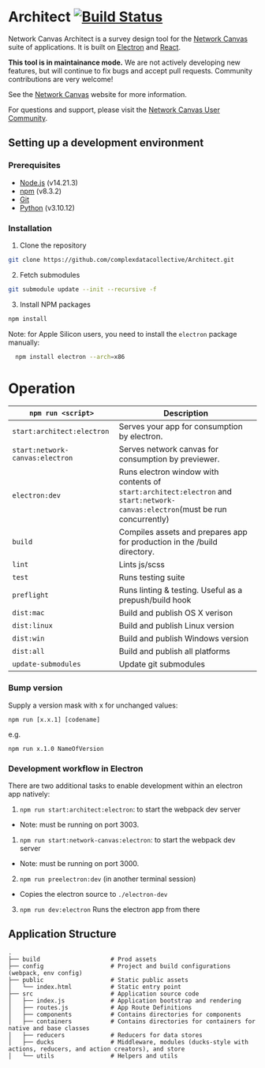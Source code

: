 # Architect [![Build Status](https://travis-ci.org/complexdatacollective/Architect.svg?branch=master)](https://travis-ci.org/complexdatacollective/Architect)

Network Canvas Architect is a survey design tool for the [Network Canvas](https://networkcanvas.com) suite of applications. It is built on [Electron](https://electronjs.org/) and [React](https://reactjs.org/).

**This tool is in maintainance mode.** We are not actively developing new features, but will continue to fix bugs and accept pull requests. Community contributions are very welcome!

See the [Network Canvas](https://networkcanvas.com) website for more information.

For questions and support, please visit the [Network Canvas User Community](https://community.networkcanvas.com/).

## Setting up a development environment

### Prerequisites

- [Node.js](https://nodejs.org/en/) (v14.21.3)
- [npm](https://www.npmjs.com/) (v8.3.2)
- [Git](https://git-scm.com/)
- [Python](https://www.python.org/) (v3.10.12)

### Installation

1. Clone the repository

```sh
git clone https://github.com/complexdatacollective/Architect.git
```

2. Fetch submodules

```sh
git submodule update --init --recursive -f
```

3. Install NPM packages

```sh
npm install
```

Note: for Apple Silicon users, you need to install the `electron` package manually:

```sh
  npm install electron --arch=x86
```

# Operation

| `npm run <script>`              | Description                                                                                                                    |
| ------------------------------- | ------------------------------------------------------------------------------------------------------------------------------ |
| `start:architect:electron`      | Serves your app for consumption by electron.                                                                                   |
| `start:network-canvas:electron` | Serves network canvas for consumption by previewer.                                                                            |
| `electron:dev`                  | Runs electron window with contents of `start:architect:electron` and `start:network-canvas:electron`(must be run concurrently) |
| `build`                         | Compiles assets and prepares app for production in the /build directory.                                                       |
| `lint`                          | Lints js/scss                                                                                                                  |
| `test`                          | Runs testing suite                                                                                                             |
| `preflight`                     | Runs linting & testing. Useful as a prepush/build hook                                                                         |
| `dist:mac`                      | Build and publish OS X verison                                                                                                 |
| `dist:linux`                    | Build and publish Linux version                                                                                                |
| `dist:win`                      | Build and publish Windows version                                                                                              |
| `dist:all`                      | Build and publish all platforms                                                                                                |
| `update-submodules`             | Update git submodules                                                                                                          |

### Bump version

Supply a version mask with x for unchanged values:

`npm run [x.x.1] [codename]`

e.g.

`npm run x.1.0 NameOfVersion`

### Development workflow in Electron

There are two additional tasks to enable development within an electron app natively:

1. `npm run start:architect:electron`: to start the webpack dev server

- Note: must be running on port 3003.

1. `npm run start:network-canvas:electron`: to start the webpack dev server

- Note: must be running on port 3000.

2. `npm run preelectron:dev` (in another terminal session)

- Copies the electron source to `./electron-dev`

3. `npm run dev:electron` Runs the electron app from there

## Application Structure

```
.
├── build                    # Prod assets
├── config                   # Project and build configurations (webpack, env config)
├── public                   # Static public assets
│   └── index.html           # Static entry point
├── src                      # Application source code
│   ├── index.js             # Application bootstrap and rendering
│   ├── routes.js            # App Route Definitions
│   ├── components           # Contains directories for components
│   ├── containers           # Contains directories for containers for native and base classes
│   ├── reducers             # Reducers for data stores
│   ├── ducks                # Middleware, modules (ducks-style with actions, reducers, and action creators), and store
│   └── utils                # Helpers and utils
```
